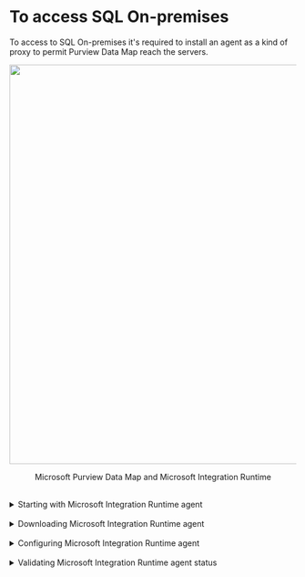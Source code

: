 # To access SQL On-premises

To access to SQL On-premises it's required to install an agent as a kind of proxy to permit Purview Data Map reach the servers.

<p align="center">
<img src="https://github.com/user-attachments/assets/b5cc3033-56e8-4934-9b65-394e24f0191f" width="700"></p>
<p align="center">Microsoft Purview Data Map and Microsoft Integration Runtime</p>

<br>

<details>
<summary>Starting with Microsoft Integration Runtime agent</summary>

To configure this service we need to connect to [Purview Portal](https://purview.microsoft.com) and select data map

![image](https://github.com/user-attachments/assets/c00923a6-69e5-4ea9-83c3-87d50f356e3f)

![image](https://github.com/user-attachments/assets/e512596b-c4ed-42ec-8cb1-f063647c188d)

![image](https://github.com/user-attachments/assets/8bb88ab0-26f3-4a73-a480-5802caf7330e)

![image](https://github.com/user-attachments/assets/8f7781f1-078e-4827-ba1c-efc60f4e8854)

![image](https://github.com/user-attachments/assets/87ba8df1-9d1a-4651-89fc-1efd1db9b67a)

![image](https://github.com/user-attachments/assets/9f0c4e18-1ce0-454d-9df3-db02749b774b

</details>

<br>

<details>
<summary>Downloading Microsoft Integration Runtime agent</summary>
  
[Microsoft Purview Integration Runtime](https://www.microsoft.com/en-us/download/details.aspx?id=105539)

![image](https://github.com/user-attachments/assets/401a4d12-5263-400f-93a0-cb5be5c00f10)

![image](https://github.com/user-attachments/assets/a804673e-237d-4cdc-96bc-ffe174b21475)

![image](https://github.com/user-attachments/assets/ce812ebf-a531-449e-8a15-a328a0690bc8)

![image](https://github.com/user-attachments/assets/b1dc0495-887b-4471-a438-6dc50f6fcd44)

![image](https://github.com/user-attachments/assets/b3e8055c-847d-4c88-a413-6627c117164b)

![image](https://github.com/user-attachments/assets/32e5b76d-c851-4140-8ff9-5583f7c1423f)

![image](https://github.com/user-attachments/assets/e6035c21-4187-4e93-a00b-80bd82c02580)

![image](https://github.com/user-attachments/assets/e12c652a-bbe8-4778-b805-a153c737e1c9)

![image](https://github.com/user-attachments/assets/edbed469-8765-45ea-a89b-c2a4d7b32e6e)

</details>

<br>

<details>
<summary>Configuring Microsoft Integration Runtime agent</summary>

![image](https://github.com/user-attachments/assets/954ba7db-d729-484e-bbcb-1d39d0b8e4f0)

![image](https://github.com/user-attachments/assets/ea3e9b67-4651-47e6-a8c6-d61cd0472132)

![image](https://github.com/user-attachments/assets/655ada04-5bdf-4fcc-9325-befaeeb1d7ba)

![image](https://github.com/user-attachments/assets/6af59667-a723-4ce7-8c15-b6b6cca21321)

![image](https://github.com/user-attachments/assets/3c2d8d43-bd80-4ea7-b2f4-ead0c239ffe3)

![image](https://github.com/user-attachments/assets/2278bc59-2f39-443e-9a36-fb1d38ac777f)

</details>

<br>

<details>
<summary>Validating Microsoft Integration Runtime agent status</summary>

![image](https://github.com/user-attachments/assets/166fa35d-6ea1-4fbd-9ea7-8320b99c06cc)

![image](https://github.com/user-attachments/assets/f68f51e0-5631-4267-ace8-ce620e701124)

</details>

<br><br>
